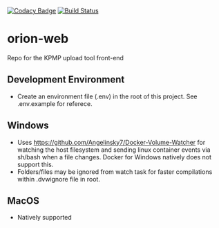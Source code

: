 [![Codacy Badge](https://api.codacy.com/project/badge/Grade/b7c3c2e2642c4f6780de82e1ee6aef50)](https://www.codacy.com/manual/rlreamy/orion-web?utm_source=github.com&amp;utm_medium=referral&amp;utm_content=KPMP/orion-web&amp;utm_campaign=Badge_Grade)
[![Build Status](https://travis-ci.org/KPMP/orion-web.svg?branch=develop)](https://travis-ci.org/KPMP/orion-web)

# orion-web
Repo for the KPMP upload tool front-end

## Development Environment
*   Create an environment file (.env) in the root of this project. See .env.example for referece.

## Windows
*   Uses <https://github.com/Angelinsky7/Docker-Volume-Watcher> for watching the host filesystem and sending linux container events via sh/bash when a file changes. Docker for Windows natively does not support this.
*   Folders/files may be ignored from watch task for faster compilations within .dvwignore file in root.

## MacOS
*   Natively supported
